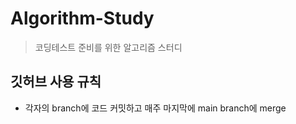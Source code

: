 # Algorithm-Study

>코딩테스트 준비를 위한 알고리즘 스터디


## 깃허브 사용 규칙


- 각자의 branch에 코드 커밋하고 매주 마지막에 main branch에 merge
